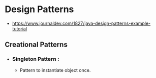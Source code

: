 # Design Patterns
 - https://www.journaldev.com/1827/java-design-patterns-example-tutorial
## Creational Patterns
   - ### Singleton Pattern : 
     - Pattern to instantiate object once. 
